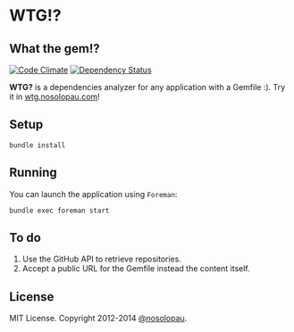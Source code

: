 # WTG!? 
## What the gem!?

[![Code Climate](https://codeclimate.com/github/nosolopau/wtg/badges/gpa.svg)](https://codeclimate.com/github/nosolopau/wtg)
[![Dependency Status](https://gemnasium.com/nosolopau/wtg.svg)](https://gemnasium.com/nosolopau/wtg)

**WTG?** is a dependencies analyzer for any application with a Gemfile :). Try it in [wtg.nosolopau.com](http://wtg.nosolopau.com)!

## Setup

    bundle install

## Running

You can launch the application using `Foreman`:

    bundle exec foreman start
    
## To do

1. Use the GitHub API to retrieve repositories.
2. Accept a public URL for the Gemfile instead the content itself.

## License

MIT License. Copyright 2012-2014 [@nosolopau](https://twitter.com/nosolopau).
